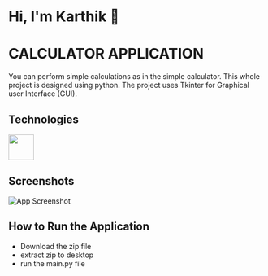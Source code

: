 # Hi, I'm Karthik 👋

# CALCULATOR APPLICATION
You can perform simple calculations as in the simple calculator. This whole project is designed using python. The project uses Tkinter for Graphical user Interface (GUI).

## Technologies

 <img width="50px" src="https://ik.imagekit.io/ybyfbcvb8/python.png?updatedAt=1692968478421"/>

## Screenshots

![App Screenshot](https://ik.imagekit.io/ybyfbcvb8/Calculator%2026-08-2023%2016_31_25.png?updatedAt=1693047832774)



## How to Run the Application

- Download the zip file 
- extract zip to desktop
- run the main.py file



